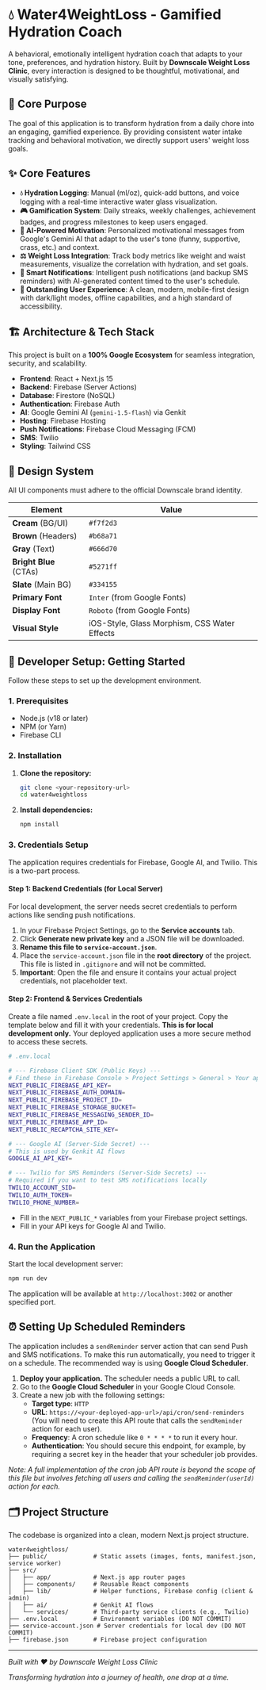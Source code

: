 # 💧 Water4WeightLoss - Gamified Hydration Coach

A behavioral, emotionally intelligent hydration coach that adapts to your tone, preferences, and hydration history. Built by **Downscale Weight Loss Clinic**, every interaction is designed to be thoughtful, motivational, and visually satisfying.

## 🎯 Core Purpose

The goal of this application is to transform hydration from a daily chore into an engaging, gamified experience. By providing consistent water intake tracking and behavioral motivation, we directly support users' weight loss goals.

## ✨ Core Features

  * **💧 Hydration Logging**: Manual (ml/oz), quick-add buttons, and voice logging with a real-time interactive water glass visualization.
  * **🎮 Gamification System**: Daily streaks, weekly challenges, achievement badges, and progress milestones to keep users engaged.
  * **🤖 AI-Powered Motivation**: Personalized motivational messages from Google's Gemini AI that adapt to the user's tone (funny, supportive, crass, etc.) and context.
  * **⚖️ Weight Loss Integration**: Track body metrics like weight and waist measurements, visualize the correlation with hydration, and set goals.
  * **🔔 Smart Notifications**: Intelligent push notifications (and backup SMS reminders) with AI-generated content timed to the user's schedule.
  * **📱 Outstanding User Experience**: A clean, modern, mobile-first design with dark/light modes, offline capabilities, and a high standard of accessibility.

## 🏗️ Architecture & Tech Stack

This project is built on a **100% Google Ecosystem** for seamless integration, security, and scalability.

  * **Frontend**: React + Next.js 15
  * **Backend**: Firebase (Server Actions)
  * **Database**: Firestore (NoSQL)
  * **Authentication**: Firebase Auth
  * **AI**: Google Gemini AI (`gemini-1.5-flash`) via Genkit
  * **Hosting**: Firebase Hosting
  * **Push Notifications**: Firebase Cloud Messaging (FCM)
  * **SMS**: Twilio
  * **Styling**: Tailwind CSS

## 🎨 Design System

All UI components must adhere to the official Downscale brand identity.

| Element               | Value                                                 |
| --------------------- | ----------------------------------------------------- |
| **Cream** (BG/UI)     | `#f7f2d3`                                             |
| **Brown** (Headers)   | `#b68a71`                                             |
| **Gray** (Text)       | `#666d70`                                             |
| **Bright Blue** (CTAs)| `#5271ff`                                             |
| **Slate** (Main BG)   | `#334155`                                             |
| **Primary Font** | `Inter` (from Google Fonts)                           |
| **Display Font** | `Roboto` (from Google Fonts)                          |
| **Visual Style** | iOS-Style, Glass Morphism, CSS Water Effects          |

## 🚀 Developer Setup: Getting Started

Follow these steps to set up the development environment.

### 1. Prerequisites

  * Node.js (v18 or later)
  * NPM (or Yarn)
  * Firebase CLI

### 2. Installation

1.  **Clone the repository:**

    ```bash
    git clone <your-repository-url>
    cd water4weightloss
    ```

2.  **Install dependencies:**

    ```bash
    npm install
    ```

### 3. Credentials Setup

The application requires credentials for Firebase, Google AI, and Twilio. This is a two-part process.

#### Step 1: Backend Credentials (for Local Server)

For local development, the server needs secret credentials to perform actions like sending push notifications.

1.  In your Firebase Project Settings, go to the **Service accounts** tab.
2.  Click **Generate new private key** and a JSON file will be downloaded.
3.  **Rename this file to `service-account.json`**.
4.  Place the `service-account.json` file in the **root directory** of the project. This file is listed in `.gitignore` and will not be committed.
5.  **Important**: Open the file and ensure it contains your actual project credentials, not placeholder text.

#### Step 2: Frontend & Services Credentials

Create a file named `.env.local` in the root of your project. Copy the template below and fill it with your credentials. **This is for local development only.** Your deployed application uses a more secure method to access these secrets.

```bash
# .env.local

# --- Firebase Client SDK (Public Keys) ---
# Find these in Firebase Console > Project Settings > General > Your apps > SDK setup and configuration
NEXT_PUBLIC_FIREBASE_API_KEY=
NEXT_PUBLIC_FIREBASE_AUTH_DOMAIN=
NEXT_PUBLIC_FIREBASE_PROJECT_ID=
NEXT_PUBLIC_FIREBASE_STORAGE_BUCKET=
NEXT_PUBLIC_FIREBASE_MESSAGING_SENDER_ID=
NEXT_PUBLIC_FIREBASE_APP_ID=
NEXT_PUBLIC_RECAPTCHA_SITE_KEY=

# --- Google AI (Server-Side Secret) ---
# This is used by Genkit AI flows
GOOGLE_AI_API_KEY=

# --- Twilio for SMS Reminders (Server-Side Secrets) ---
# Required if you want to test SMS notifications locally
TWILIO_ACCOUNT_SID=
TWILIO_AUTH_TOKEN=
TWILIO_PHONE_NUMBER=
```

*   Fill in the `NEXT_PUBLIC_*` variables from your Firebase project settings.
*   Fill in your API keys for Google AI and Twilio.

### 4. Run the Application

Start the local development server:

```bash
npm run dev
```

The application will be available at `http://localhost:3002` or another specified port.

## ⏰ Setting Up Scheduled Reminders

The application includes a `sendReminder` server action that can send Push and SMS notifications. To make this run automatically, you need to trigger it on a schedule. The recommended way is using **Google Cloud Scheduler**.

1.  **Deploy your application.** The scheduler needs a public URL to call.
2.  Go to the **Google Cloud Scheduler** in your Google Cloud Console.
3.  Create a new job with the following settings:
    *   **Target type**: `HTTP`
    *   **URL**: `https://<your-deployed-app-url>/api/cron/send-reminders` (You will need to create this API route that calls the `sendReminder` action for each user).
    *   **Frequency**: A cron schedule like `0 * * * *` to run it every hour.
    *   **Authentication**: You should secure this endpoint, for example, by requiring a secret key in the header that your scheduler job provides.

*Note: A full implementation of the cron job API route is beyond the scope of this file but involves fetching all users and calling the `sendReminder(userId)` action for each.*

## 🗂️ Project Structure

The codebase is organized into a clean, modern Next.js project structure.

```
water4weightloss/
├── public/             # Static assets (images, fonts, manifest.json, service worker)
├── src/
│   ├── app/            # Next.js app router pages
│   ├── components/     # Reusable React components
│   ├── lib/            # Helper functions, Firebase config (client & admin)
│   ├── ai/             # Genkit AI flows
│   └── services/       # Third-party service clients (e.g., Twilio)
├── .env.local          # Environment variables (DO NOT COMMIT)
├── service-account.json # Server credentials for local dev (DO NOT COMMIT)
├── firebase.json       # Firebase project configuration
```
-----

*Built with ❤️ by Downscale Weight Loss Clinic*

*Transforming hydration into a journey of health, one drop at a time.*
